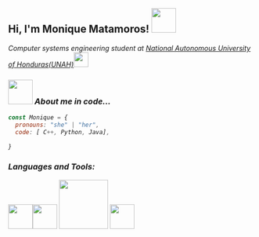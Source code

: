 <h2> Hi, I'm Monique Matamoros! <img src="https://media.giphy.com/media/mGcNjsfWAjY5AEZNw6/giphy.gif" width="50"></h2>
<p><em>Computer systems engineering student at <a href="https://www.unah.edu.hn/">National Autonomous University of Honduras(UNAH)</a><img src="https://media.giphy.com/media/WUlplcMpOCEmTGBtBW/giphy.gif" width="30">
  

### <img src="https://media.giphy.com/media/VgCDAzcKvsR6OM0uWg/giphy.gif" width="50"> About me in code...  
```javascript
const Monique = {
  pronouns: "she" | "her",
  code: [ C++, Python, Java],
  
}
```

### Languages and Tools:
<p align="left">
  <img src="https://i.giphy.com/media/LMt9638dO8dftAjtco/200.webp" width="50"><img src="https://media4.giphy.com/media/UWt0rhp21JgLwoeFQP/giphy.gif" width="50">
  <img src="https://media4.giphy.com/media/kH6CqYiquZawmU1HI6/giphy.gif?cid=ecf05e47b2rwkhq5keu9nlipfca3bthkkfcyhvna39shfcb4&rid=giphy.gif" width="100">
  <img src="https://media2.giphy.com/media/du3J3cXyzhj75IOgvA/200.webp?cid=ecf05e47b2rwkhq5keu9nlipfca3bthkkfcyhvna39shfcb4&rid=200.webp" width="50">
</p>







<!--
**TiffMonique/TiffMonique** is a ✨ _special_ ✨ repository because its `README.md` (this file) appears on your GitHub profile.

Here are some ideas to get you started:

- 🔭 I’m currently working on ...
- 🌱 I’m currently learning ...
- 👯 I’m looking to collaborate on ...
- 🤔 I’m looking for help with ...
- 💬 Ask me about ...
- 📫 How to reach me: ...
- 😄 Pronouns: ...
- ⚡ Fun fact: ...
-->
